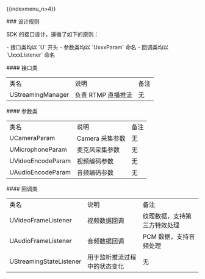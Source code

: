 {{indexmenu_n>4}}

\#\#\# 设计规则

SDK 的接口设计，遵循了如下的原则：

\- 接口类均以 \`U\` 开头 - 参数类均以 \`UxxxParam\` 命名 - 回调类均以 \`UxxxListener\` 命名

\#\#\#\# 接口类

|                   |              |    |
| ----------------- | ------------ | -- |
| 类名                | 说明           | 备注 |
| UStreamingManager | 负责 RTMP 直播推流 | 无  |

\#\#\#\# 参数类

|                   |             |    |
| ----------------- | ----------- | -- |
| 类名                | 说明          | 备注 |
| UCameraParam      | Camera 采集参数 | 无  |
| UMicrophoneParam  | 麦克风采集参数     | 无  |
| UVideoEncodeParam | 视频编码参数      | 无  |
| UAudioEncodeParam | 音频编码参数      | 无  |

\#\#\#\# 回调类

|                         |                |                |
| ----------------------- | -------------- | -------------- |
| 类名                      | 说明             | 备注             |
| UVideoFrameListener     | 视频数据回调         | 纹理数据，支持第三方特效处理 |
| UAudioFrameListener     | 音频数据回调         | PCM 数据，支持音频处理  |
| UStreamingStateListener | 用于监听推流过程中的状态变化 | 无              |
